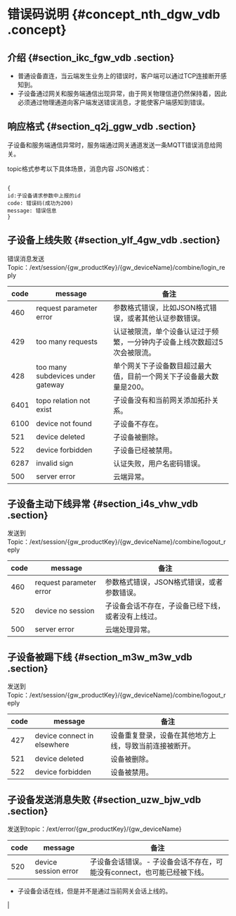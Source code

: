 # 错误码说明 {#concept_nth_dgw_vdb .concept}

## 介绍 {#section_ikc_fgw_vdb .section}

-   普通设备直连，当云端发生业务上的错误时，客户端可以通过TCP连接断开感知到。
-   子设备通过网关和服务端通信出现异常，由于网关物理信道仍然保持着，因此必须通过物理通道向客户端发送错误消息，才能使客户端感知到错误。

## 响应格式 {#section_q2j_ggw_vdb .section}

子设备和服务端通信异常时，服务端通过网关通道发送一条MQTT错误消息给网关。

topic格式参考以下具体场景，消息内容 JSON格式：

```

{
id:子设备请求参数中上报的id
code: 错误码(成功为200)
message: 错误信息
}
```

## 子设备上线失败 {#section_ylf_4gw_vdb .section}

错误消息发送Topic：/ext/session/\{gw\_productKey\}/\{gw\_deviceName\}/combine/login\_reply

|code|message|备注|
|----|-------|--|
|460|request parameter error|参数格式错误，比如JSON格式错误，或者其他认证参数错误。|
|429|too many requests|认证被限流，单个设备认证过于频繁，一分钟内子设备上线次数超过5次会被限流。|
|428|too many subdevices under gateway|单个网关下子设备数目超过最大值，目前一个网关下子设备最大数量是200。|
|6401|topo relation not exist|子设备没有和当前网关添加拓扑关系。|
|6100|device not found|子设备不存在。|
|521|device deleted|子设备被删除。|
|522|device forbidden|子设备已经被禁用。|
|6287|invalid sign|认证失败，用户名密码错误。|
|500|server error|云端异常。|

## 子设备主动下线异常 {#section_i4s_vhw_vdb .section}

发送到Topic：/ext/session/\{gw\_productKey\}/\{gw\_deviceName\}/combine/logout\_reply

|code|message|备注|
|----|-------|--|
|460|request parameter error|参数格式错误，JSON格式错误，或者参数错误。|
|520|device no session|子设备会话不存在，子设备已经下线，或者没有上线过。|
|500|server error|云端处理异常。|

## 子设备被踢下线 {#section_m3w_m3w_vdb .section}

发送到Topic：/ext/session/\{gw\_productKey\}/\{gw\_deviceName\}/combine/logout\_reply

|code|message|备注|
|----|-------|--|
|427|device connect in elsewhere|设备重复登录，设备在其他地方上线，导致当前连接被断开。|
|521|device deleted|设备被删除。|
|522|device forbidden|设备被禁用。|

## 子设备发送消息失败 {#section_uzw_bjw_vdb .section}

发送到topic：/ext/error/\{gw\_productKey\}/\{gw\_deviceName\}

|code|message|备注|
|----|-------|--|
|520|device session error|子设备会话错误。-   子设备会话不存在，可能没有connect，也可能已经被下线。
-   子设备会话在线，但是并不是通过当前网关会话上线的。

|

